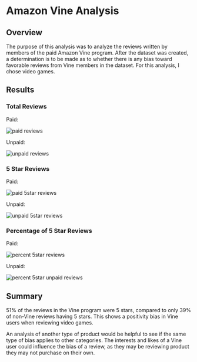 # Amazon Vine Analysis

## Overview

The purpose of this analysis was to analyze the reviews written by members of the paid Amazon Vine program.  After the dataset was created, a determination is to be made as to whether there is any bias toward favorable reviews from Vine members in the dataset.  For this analysis, I chose video games.

## Results

### Total Reviews

Paid:

![paid reviews](https://user-images.githubusercontent.com/95720986/162636650-61143e3d-b8c3-4e3a-8747-9219eacce48f.png)

Unpaid:

![unpaid reviews](https://user-images.githubusercontent.com/95720986/162636532-4bacf654-2c6f-49cf-b7d8-37ebff4953b5.png)


### 5 Star Reviews

Paid:

![paid 5star reviews](https://user-images.githubusercontent.com/95720986/162636552-5a77d5dd-5663-4b53-b446-492b6bad5fa2.png)

Unpaid:

![unpaid 5star reviews](https://user-images.githubusercontent.com/95720986/162636559-2b99a724-6f6a-4fcf-b8d1-d20a0a8e8916.png)


### Percentage of 5 Star Reviews

Paid:

![percent 5star reviews](https://user-images.githubusercontent.com/95720986/162636583-8e912e97-e0a1-4431-8991-c48c95514b4b.png)


Unpaid:

![percent 5star unpaid reviews](https://user-images.githubusercontent.com/95720986/162636591-46f3ab27-0062-4d00-85df-a97c98661ae8.png)


## Summary

51% of the reviews in the Vine program were 5 stars, compared to only 39% of non-Vine reviews having 5 stars.  This shows a positivity bias in Vine users when reviewing video games.  

An analysis of another type of product would be helpful to see if the same type of bias applies to other categories.  The interests and likes of a Vine user could influence the bias of a review, as they may be reviewing product they may not purchase on their own.  
